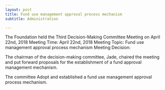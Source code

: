 ```yaml
---
layout: post
title: Fund use management approval process mechanism
subtitle: Administration

---
```


The Foundation held the Third Decision-Making Committee Meeting on April 22nd, 2018
Meeting Time: April 22nd, 2018
Meeting Topic:  Fund use management approval process mechanism
Meeting Decision: 

The chairman of the decision-making committee, Jade, chaired the meeting and put forward proposals for the establishment of a fund approval management mechanism.

The  committee Adopt and established a fund use management approval process mechanism.



